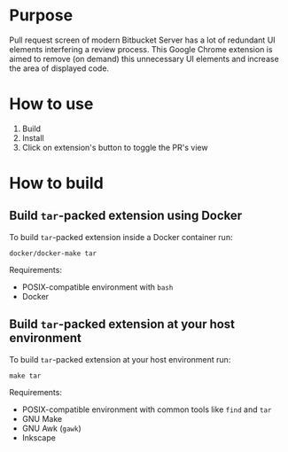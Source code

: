 # Purpose

Pull request screen of modern Bitbucket Server has a lot of redundant UI elements interfering a review process. This Google Chrome extension is aimed to remove (on demand) this unnecessary UI elements and increase the area of displayed code.

# How to use

1. Build
2. Install
3. Click on extension's button to toggle the PR's view

# How to build

## Build `tar`-packed extension using Docker

To build `tar`-packed extension inside a Docker container run:
```
docker/docker-make tar
```

Requirements:
* POSIX-compatible environment with `bash`
* Docker

## Build `tar`-packed extension at your host environment

To build `tar`-packed extension at your host environment run:
```
make tar
```

Requirements:
* POSIX-compatible environment with common tools like `find` and `tar`
* GNU Make
* GNU Awk (`gawk`)
* Inkscape
